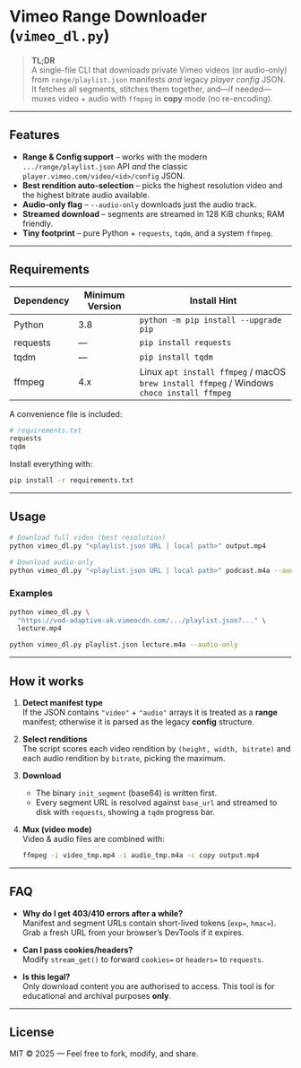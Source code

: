 # Vimeo Range Downloader (`vimeo_dl.py`)

> **TL;DR**  
> A single-file CLI that downloads private Vimeo videos (or audio-only) from
> `range/playlist.json` manifests _and_ legacy *player config* JSON.  
> It fetches all segments, stitches them together, and—if needed—muxes video +
> audio with `ffmpeg` in **copy** mode (no re-encoding).

---

## Features

- **Range & Config support** – works with the modern `.../range/playlist.json`
  API _and_ the classic `player.vimeo.com/video/<id>/config` JSON.
- **Best rendition auto-selection** – picks the highest resolution video and the
  highest bitrate audio available.
- **Audio-only flag** – `--audio-only` downloads just the audio track.
- **Streamed download** – segments are streamed in 128 KiB chunks; RAM friendly.
- **Tiny footprint** – pure Python + `requests`, `tqdm`, and a system
  `ffmpeg`.

---

## Requirements

| Dependency | Minimum Version | Install Hint                          |
|------------|-----------------|---------------------------------------|
| Python     | 3.8             | `python -m pip install --upgrade pip` |
| requests   | —               | `pip install requests`                |
| tqdm       | —               | `pip install tqdm`                    |
| ffmpeg     | 4.x             | Linux `apt install ffmpeg` / macOS `brew install ffmpeg` / Windows `choco install ffmpeg` |

A convenience file is included:

```bash
# requirements.txt
requests
tqdm
```

Install everything with:

```bash
pip install -r requirements.txt
```

---

## Usage

```bash
# Download full video (best resolution)
python vimeo_dl.py "<playlist.json URL | local path>" output.mp4

# Download audio-only
python vimeo_dl.py "<playlist.json URL | local path>" podcast.m4a --audio-only
```

### Examples

```bash
python vimeo_dl.py \
  "https://vod-adaptive-ak.vimeocdn.com/.../playlist.json?..." \
  lecture.mp4

python vimeo_dl.py playlist.json lecture.m4a --audio-only
```

---

## How it works

1. **Detect manifest type**  
   If the JSON contains `"video"` + `"audio"` arrays it is treated as a
   **range** manifest; otherwise it is parsed as the legacy **config** structure.

2. **Select renditions**  
   The script scores each video rendition by `(height, width, bitrate)` and each
   audio rendition by `bitrate`, picking the maximum.

3. **Download**  
   - The binary `init_segment` (base64) is written first.  
   - Every segment URL is resolved against `base_url` and streamed to disk with
     `requests`, showing a `tqdm` progress bar.

4. **Mux (video mode)**  
   Video & audio files are combined with:

   ```bash
   ffmpeg -i video_tmp.mp4 -i audio_tmp.m4a -c copy output.mp4
   ```

---

## FAQ

- **Why do I get 403/410 errors after a while?**  
  Manifest and segment URLs contain short-lived tokens (`exp=`, `hmac=`). Grab
  a fresh URL from your browser’s DevTools if it expires.

- **Can I pass cookies/headers?**  
  Modify `stream_get()` to forward `cookies=` or `headers=` to `requests`.

- **Is this legal?**  
  Only download content you are authorised to access. This tool is for
  educational and archival purposes **only**.

---

## License

MIT © 2025 — Feel free to fork, modify, and share.
